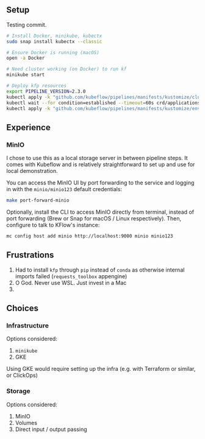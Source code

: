 ## Setup

Testing commit.

```bash
# Install Docker, minikube, kubectx
sudo snap install kubectx --classic

# Ensure Docker is running (macOS)
open -a Docker

# Need cluster working (on Docker) to run kf
minikube start

# Deploy kfp resources
export PIPELINE_VERSION=2.3.0
kubectl apply -k "github.com/kubeflow/pipelines/manifests/kustomize/cluster-scoped-resources?ref=$PIPELINE_VERSION"
kubectl wait --for condition=established --timeout=60s crd/applications.app.k8s.io
kubectl apply -k "github.com/kubeflow/pipelines/manifests/kustomize/env/dev?ref=$PIPELINE_VERSION"

```

## Experience

### MinIO
I chose to use this as a local storage server in between pipeline steps. It
comes with Kubeflow and is relatively straightforward to set up and use for
local demonstration.

You can access the MinIO UI by port forwarding to the service and logging in
with the `minio/minio123` default credentials:

```bash
make port-forward-minio
```

Optionally, install the CLI to access MinIO directly from terminal, instead of
port forwarding  (Brew or Snap for macOS / Linux respectively). Then, configure
to talk to KFlow's instance:

```bash
mc config host add minio http://localhost:9000 minio minio123
```

## Frustrations

1. Had to install `kfp` through `pip` instead of `conda`
as otherwise internal imports failed (`requests_toolbox` appengine)
2. O God. Never use WSL. Just invest in a Mac
3. 

## Choices

### Infrastructure
Options considered:
1. `minikube`
2. GKE

Using GKE would require setting up the infra (e.g. with Terraform or similar,
or ClickOps) 

### Storage
Options considered:
1. MinIO
2. Volumes
3. Direct input / output passing

